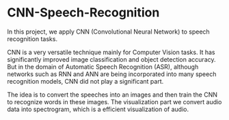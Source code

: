 # CNN-Speech-Recognition

In this project, we apply CNN (Convolutional Neural Network) to speech recognition tasks.

CNN is a very versatile technique mainly for Computer Vision tasks. It has significantly improved image classification and object detection accuracy. But in the domain of Automatic Speech Recognition (ASR), although networks such as RNN and ANN are being incorporated into many speech recognition models, CNN did not play a significant part.

The idea is to convert the speeches into an images and then train the CNN to recognize words in these images.
The visualization part we convert audio data into spectrogram, which is a efficient visualization of audio. 
